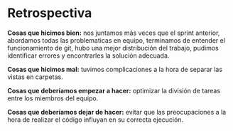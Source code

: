 # Retrospectiva

**Cosas que hicimos bien:** nos juntamos más veces que el sprint anterior, abordamos todas las problematicas en equipo, terminamos de entender el funcionamiento de git, hubo una mejor distribución del trabajo, pudimos identificar errores y encontrarles la solución adecuada.

**Cosas que hicimos mal:** tuvimos complicaciones a la hora de separar las vistas en carpetas.

**Cosas que deberíamos empezar a hacer:** optimizar la división de tareas entre los miembros del equipo.

**Cosas que deberíamos dejar de hacer:** evitar que las preocupaciones a la hora de realizar el código influyan en su correcta ejecución.